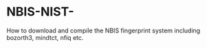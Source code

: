 # NBIS-NIST-
How to download and compile the NBIS fingerprint system including bozorth3, mindtct, nfiq etc.
